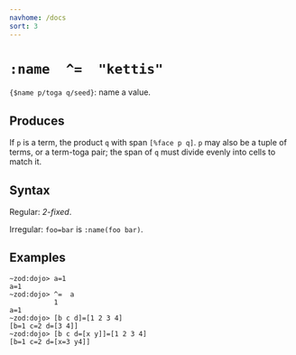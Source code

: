 ```yaml
---
navhome: /docs
sort: 3
---
```


# `:name  ^=  "kettis"`

`{$name p/toga q/seed}`: name a value.

## Produces

If `p` is a term, the product `q` with span `[%face p q]`.  `p`
may also be a tuple of terms, or a term-toga pair; the span of 
`q` must divide evenly into cells to match it.

## Syntax

Regular: *2-fixed*.

Irregular: `foo=bar` is `:name(foo bar)`.

## Examples
```
~zod:dojo> a=1
a=1
~zod:dojo> ^=  a
           1
a=1
~zod:dojo> [b c d]=[1 2 3 4]
[b=1 c=2 d=[3 4]]
~zod:dojo> [b c d=[x y]]=[1 2 3 4]
[b=1 c=2 d=[x=3 y4]]
```
